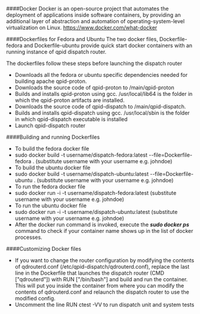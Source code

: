 ####Docker 
Docker is an open-source project that automates the deployment of applications inside software
containers, by providing an additional layer of abstraction and automation of operating-system-level
virtualization on Linux.
<https://www.docker.com/what-docker>

####Dockerfiles for Fedora and Ubuntu
The two docker files, Dockerfile-fedora and Dockerfile-ubuntu provide quick start
docker containers with an running instance of qpid dispatch router.

The dockerfiles follow these steps before launching the dispatch router

* Downloads all the fedora or ubuntu specific dependencies needed for building apache qpid-proton.
* Downloads the source code of qpid-proton to /main/qpid-proton
* Builds and installs qpid-proton using gcc. /usr/local/lib64 is the folder in which the qpid-proton artifacts are installed.
* Downloads the source code of qpid-dispatch to /main/qpid-dispatch.
* Builds and installs qpid-dispatch using gcc.  /usr/local/sbin is the folder in which qpid-dispatch executable is installed
* Launch qpid-dispatch router

####Building and running Dockerfiles
* To build the fedora docker file
 * sudo docker build -t username/dispatch-fedora:latest --file=Dockerfile-fedora  .  (substitute username with your username e.g. johndoe)
* To build the ubuntu docker file
 * sudo docker build -t username/dispatch-ubuntu:latest --file=Dockerfile-ubuntu  .  (substitute username with your username e.g. johndoe)
* To run the fedora docker file
 * sudo docker run -i -t username/dispatch-fedora:latest (substitute username with your username e.g. johndoe)
* To run the ubuntu docker file
 * sudo docker run -i -t username/dispatch-ubuntu:latest (substitute username with your username e.g. johndoe)
* After the docker run command is invoked, execute the ___sudo docker ps___ command to check if your container name shows up in the list of docker processes.

####Customizing Docker files
* If you want to change the router configuration by modifying the contents of qdrouterd.conf (/etc/qpid-dispatch/qdrouterd.conf), replace the last line in the Dockerfile that launches the dispatch router (CMD ["qdrouterd"]) with RUN ["/bin/bash"] and build and run the container. This will put you inside the container from where you can modify the contents of qdrouterd.conf and relaunch the dispatch router to use the modified config.
* Uncomment the line RUN ctest -VV to run dispatch unit and system tests


